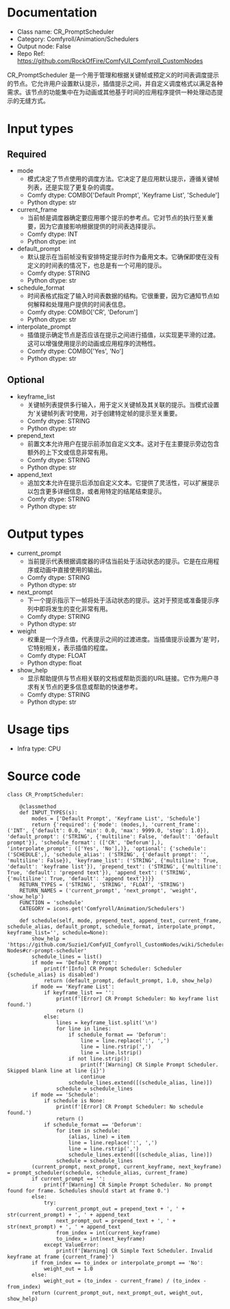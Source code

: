 # Documentation
- Class name: CR_PromptScheduler
- Category: Comfyroll/Animation/Schedulers
- Output node: False
- Repo Ref: https://github.com/RockOfFire/ComfyUI_Comfyroll_CustomNodes

CR_PromptScheduler 是一个用于管理和根据关键帧或预定义的时间表调度提示的节点。它允许用户设置默认提示，插值提示之间，并自定义调度格式以满足各种需求。该节点的功能集中在为动画或其他基于时间的应用程序提供一种处理动态提示的无缝方式。

# Input types
## Required
- mode
    - 模式决定了节点使用的调度方法。它决定了是应用默认提示，遵循关键帧列表，还是实现了更复杂的调度。
    - Comfy dtype: COMBO['Default Prompt', 'Keyframe List', 'Schedule']
    - Python dtype: str
- current_frame
    - 当前帧是调度器确定要应用哪个提示的参考点。它对节点的执行至关重要，因为它直接影响根据提供的时间表选择提示。
    - Comfy dtype: INT
    - Python dtype: int
- default_prompt
    - 默认提示在当前帧没有安排特定提示时作为备用文本。它确保即使在没有定义的时间表的情况下，也总是有一个可用的提示。
    - Comfy dtype: STRING
    - Python dtype: str
- schedule_format
    - 时间表格式指定了输入时间表数据的结构。它很重要，因为它通知节点如何解释和处理用户提供的时间表信息。
    - Comfy dtype: COMBO['CR', 'Deforum']
    - Python dtype: str
- interpolate_prompt
    - 插值提示确定节点是否应该在提示之间进行插值，以实现更平滑的过渡。这可以增强使用提示的动画或应用程序的流畅性。
    - Comfy dtype: COMBO['Yes', 'No']
    - Python dtype: str
## Optional
- keyframe_list
    - 关键帧列表提供多行输入，用于定义关键帧及其关联的提示。当模式设置为'关键帧列表'时使用，对于创建特定帧的提示至关重要。
    - Comfy dtype: STRING
    - Python dtype: str
- prepend_text
    - 前置文本允许用户在提示前添加自定义文本。这对于在主要提示旁边包含额外的上下文或信息非常有用。
    - Comfy dtype: STRING
    - Python dtype: str
- append_text
    - 追加文本允许在提示后添加自定义文本。它提供了灵活性，可以扩展提示以包含更多详细信息，或者用特定的结尾结束提示。
    - Comfy dtype: STRING
    - Python dtype: str

# Output types
- current_prompt
    - 当前提示代表根据调度器的评估当前处于活动状态的提示。它是在应用程序或动画中直接使用的输出。
    - Comfy dtype: STRING
    - Python dtype: str
- next_prompt
    - 下一个提示指示下一帧将处于活动状态的提示。这对于预览或准备提示序列中即将发生的变化非常有用。
    - Comfy dtype: STRING
    - Python dtype: str
- weight
    - 权重是一个浮点值，代表提示之间的过渡进度。当插值提示设置为'是'时，它特别相关，表示插值的程度。
    - Comfy dtype: FLOAT
    - Python dtype: float
- show_help
    - 显示帮助提供与节点相关联的文档或帮助页面的URL链接。它作为用户寻求有关节点的更多信息或帮助的快速参考。
    - Comfy dtype: STRING
    - Python dtype: str

# Usage tips
- Infra type: CPU

# Source code
```
class CR_PromptScheduler:

    @classmethod
    def INPUT_TYPES(s):
        modes = ['Default Prompt', 'Keyframe List', 'Schedule']
        return {'required': {'mode': (modes,), 'current_frame': ('INT', {'default': 0.0, 'min': 0.0, 'max': 9999.0, 'step': 1.0}), 'default_prompt': ('STRING', {'multiline': False, 'default': 'default prompt'}), 'schedule_format': (['CR', 'Deforum'],), 'interpolate_prompt': (['Yes', 'No'],)}, 'optional': {'schedule': ('SCHEDULE',), 'schedule_alias': ('STRING', {'default prompt': '', 'multiline': False}), 'keyframe_list': ('STRING', {'multiline': True, 'default': 'keyframe list'}), 'prepend_text': ('STRING', {'multiline': True, 'default': 'prepend text'}), 'append_text': ('STRING', {'multiline': True, 'default': 'append text'})}}
    RETURN_TYPES = ('STRING', 'STRING', 'FLOAT', 'STRING')
    RETURN_NAMES = ('current_prompt', 'next_prompt', 'weight', 'show_help')
    FUNCTION = 'schedule'
    CATEGORY = icons.get('Comfyroll/Animation/Schedulers')

    def schedule(self, mode, prepend_text, append_text, current_frame, schedule_alias, default_prompt, schedule_format, interpolate_prompt, keyframe_list='', schedule=None):
        show_help = 'https://github.com/Suzie1/ComfyUI_Comfyroll_CustomNodes/wiki/Scheduler-Nodes#cr-prompt-scheduler'
        schedule_lines = list()
        if mode == 'Default Prompt':
            print(f'[Info] CR Prompt Scheduler: Scheduler {schedule_alias} is disabled')
            return (default_prompt, default_prompt, 1.0, show_help)
        if mode == 'Keyframe List':
            if keyframe_list == '':
                print(f'[Error] CR Prompt Scheduler: No keyframe list found.')
                return ()
            else:
                lines = keyframe_list.split('\n')
                for line in lines:
                    if schedule_format == 'Deforum':
                        line = line.replace(':', ',')
                        line = line.rstrip(',')
                        line = line.lstrip()
                    if not line.strip():
                        print(f'[Warning] CR Simple Prompt Scheduler. Skipped blank line at line {i}')
                        continue
                    schedule_lines.extend([(schedule_alias, line)])
                schedule = schedule_lines
        if mode == 'Schedule':
            if schedule is None:
                print(f'[Error] CR Prompt Scheduler: No schedule found.')
                return ()
            if schedule_format == 'Deforum':
                for item in schedule:
                    (alias, line) = item
                    line = line.replace(':', ',')
                    line = line.rstrip(',')
                    schedule_lines.extend([(schedule_alias, line)])
                schedule = schedule_lines
        (current_prompt, next_prompt, current_keyframe, next_keyframe) = prompt_scheduler(schedule, schedule_alias, current_frame)
        if current_prompt == '':
            print(f'[Warning] CR Simple Prompt Scheduler. No prompt found for frame. Schedules should start at frame 0.')
        else:
            try:
                current_prompt_out = prepend_text + ', ' + str(current_prompt) + ', ' + append_text
                next_prompt_out = prepend_text + ', ' + str(next_prompt) + ', ' + append_text
                from_index = int(current_keyframe)
                to_index = int(next_keyframe)
            except ValueError:
                print(f'[Warning] CR Simple Text Scheduler. Invalid keyframe at frame {current_frame}')
        if from_index == to_index or interpolate_prompt == 'No':
            weight_out = 1.0
        else:
            weight_out = (to_index - current_frame) / (to_index - from_index)
        return (current_prompt_out, next_prompt_out, weight_out, show_help)
```